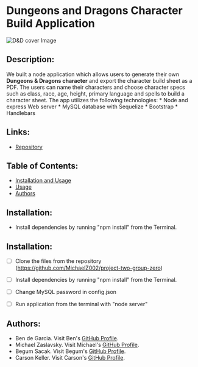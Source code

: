 # Dungeons and Dragons Character Build Application 

![D&D cover Image](https://cdn.vox-cdn.com/thumbor/ZNe3Gr0bIslba7bU43imzL3Pz_4=/0x23:1513x1032/1820x1213/filters:focal(0x23:1513x1032):format(webp)/cdn.vox-cdn.com/uploads/chorus_image/image/33511669/905825_10152396043776071_8883312392855826763_o.0.jpg)

  ## Description:

  We built a node application which allows users to generate their own **Dungeons & Dragons character** and export the character build sheet as a PDF. The users can name their characters and choose character specs such as class, race, age, height, primary language and spells to build a character sheet.
  The app utilizes the following technologies:
    * Node and express Web server
    * MySQL database with Sequelize
    * Bootstrap 
    * Handlebars
  

  ## Links:
  * [Repository](https://github.com/MichaelZ002/project-two-group-zero)

  ## Table of Contents:
  * [Installation and Usage](#installation)
  * [Usage](#usage)
  * [Authors](#authors)

  ## Installation:
  * Install dependencies by running "npm install" from the Terminal.
  
  ## Installation:
  - [ ] Clone the files from the repository (https://github.com/MichaelZ002/project-two-group-zero)
  - [ ] Install dependencies by running "npm install" from the Terminal.
  - [ ] Change MySQL password in config.json
  - [ ] Run application from the terminal with "node server"
 

  ## Authors:

  * Ben de Garcia. Visit Ben's [GitHub Profile](https://github.com/bdegarcia).
  * Michael Zaslavsky. Visit Michael's [GitHub Profile](https://github.com/MichaelZ002).
  * Begum Sacak. Visit Begum's [GitHub Profile](https://github.com/begumsacak).
  * Carson Keller. Visit Carson's [GitHub Profile](https://github.com/CarsonK2112).



